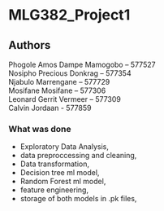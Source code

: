 # MLG382_Project1
## Authors
Phogole Amos Dampe Mamogobo – 577527 <br>
Nosipho Precious Donkrag – 577354 <br>
Njabulo Marrengane – 577729 <br>
Mosifane Mosifane – 577306 <br>
Leonard Gerrit Vermeer – 577309 <br>
Calvin Jordaan - 577859 <br>

### What was done
- Exploratory Data Analysis,
- data preproccessing and cleaning,
- Data transformation,
- Decision tree ml model,
- Random Forest ml model,
- feature engineering,
- storage of both models in .pk files,


